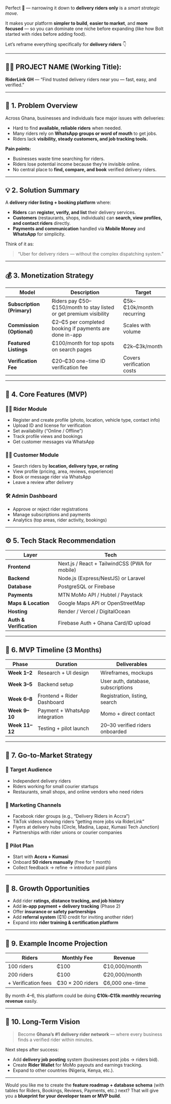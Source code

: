 Perfect 👏 — narrowing it down to **delivery riders only** is a *smart strategic move*.

It makes your platform **simpler to build**, **easier to market**, and **more focused** — so you can dominate one niche before expanding (like how Bolt started with rides before adding food).

Let’s reframe everything specifically for **delivery riders** 👇

---

## 🚴‍♂️ **PROJECT NAME (Working Title):**

**RiderLink GH** — “Find trusted delivery riders near you — fast, easy, and verified.”

---

## 🚨 **1. Problem Overview**

Across Ghana, businesses and individuals face major issues with deliveries:

* Hard to find **available, reliable riders** when needed.
* Many riders rely on **WhatsApp groups or word of mouth** to get jobs.
* Riders lack **visibility, steady customers, and job tracking tools.**

**Pain points:**

* Businesses waste time searching for riders.
* Riders lose potential income because they’re invisible online.
* No central place to **find, compare, and book** verified delivery riders.

---

## 💡 **2. Solution Summary**

A **delivery rider listing + booking platform** where:

* **Riders** can **register, verify, and list** their delivery services.
* **Customers** (restaurants, shops, individuals) can **search, view profiles, and contact riders** directly.
* **Payments and communication** handled via **Mobile Money** and **WhatsApp** for simplicity.

Think of it as:

> “Uber for delivery riders — without the complex dispatching system.”

---

## 💰 **3. Monetization Strategy**

| Model                      | Description                                                        | Target                    |
| -------------------------- | ------------------------------------------------------------------ | ------------------------- |
| **Subscription (Primary)** | Riders pay ₵50–₵150/month to stay listed or get premium visibility | ₵5k–₵10k/month recurring  |
| **Commission (Optional)**  | ₵2–₵5 per completed booking if payments are done in-app            | Scales with volume        |
| **Featured Listings**      | ₵100/month for top spots on search pages                           | ₵2k–₵3k/month             |
| **Verification Fee**       | ₵20–₵30 one-time ID verification fee                               | Covers verification costs |

---

## 🧩 **4. Core Features (MVP)**

### 👨‍✈️ Rider Module

* Register and create profile (photo, location, vehicle type, contact info)
* Upload ID and license for verification
* Set availability (“Online / Offline”)
* Track profile views and bookings
* Get customer messages via WhatsApp

### 🧑‍💼 Customer Module

* Search riders by **location, delivery type, or rating**
* View profile (pricing, area, reviews, experience)
* Book or message rider via WhatsApp
* Leave a review after delivery

### 🛠 Admin Dashboard

* Approve or reject rider registrations
* Manage subscriptions and payments
* Analytics (top areas, rider activity, bookings)

---

## ⚙️ **5. Tech Stack Recommendation**

| Layer                   | Tech                                           |
| ----------------------- | ---------------------------------------------- |
| **Frontend**            | Next.js / React + TailwindCSS (PWA for mobile) |
| **Backend**             | Node.js (Express/NestJS) or Laravel            |
| **Database**            | PostgreSQL or Firebase                         |
| **Payments**            | MTN MoMo API / Hubtel / Paystack               |
| **Maps & Location**     | Google Maps API or OpenStreetMap               |
| **Hosting**             | Render / Vercel / DigitalOcean                 |
| **Auth & Verification** | Firebase Auth + Ghana Card/ID upload           |

---

## 🧱 **6. MVP Timeline (3 Months)**

| Phase          | Duration                       | Deliverables                       |
| -------------- | ------------------------------ | ---------------------------------- |
| **Week 1–2**   | Research + UI design           | Wireframes, mockups                |
| **Week 3–5**   | Backend setup                  | User auth, database, subscriptions |
| **Week 6–8**   | Frontend + Rider Dashboard     | Registration, listing, search      |
| **Week 9–10**  | Payment + WhatsApp integration | Momo + direct contact              |
| **Week 11–12** | Testing + pilot launch         | 20–30 verified riders onboarded    |

---

## 📣 **7. Go-to-Market Strategy**

### 🎯 Target Audience

* Independent delivery riders
* Riders working for small courier startups
* Restaurants, small shops, and online vendors who need riders

### 📢 Marketing Channels

* Facebook rider groups (e.g., “Delivery Riders in Accra”)
* TikTok videos showing riders “getting more jobs via RiderLink”
* Flyers at delivery hubs (Circle, Madina, Lapaz, Kumasi Tech Junction)
* Partnerships with rider unions or courier companies

### 🚀 Pilot Plan

* Start with **Accra + Kumasi**
* Onboard **50 riders manually** (free for 1 month)
* Collect feedback → refine → introduce paid plans

---

## 💎 **8. Growth Opportunities**

* Add rider **ratings, distance tracking, and job history**
* Add **in-app payment + delivery tracking** (Phase 2)
* Offer **insurance or safety partnerships**
* Add **referral system** (₵10 credit for inviting another rider)
* Expand into **rider training & certification platform**

---

## 🧭 **9. Example Income Projection**

| Riders              | Monthly Fee      | Revenue         |
| ------------------- | ---------------- | --------------- |
| 100 riders          | ₵100             | ₵10,000/month   |
| 200 riders          | ₵100             | ₵20,000/month   |
| + Verification fees | ₵30 × 200 riders | ₵6,000 one-time |

By month 4–6, this platform could be doing **₵10k–₵15k monthly recurring revenue** easily.

---

## 🔐 **10. Long-Term Vision**

> Become **Ghana’s #1 delivery rider network** — where every business finds a verified rider within minutes.

Next steps after success:

* Add **delivery job posting** system (businesses post jobs → riders bid).
* Create **Rider Wallet** for MoMo payouts and earnings tracking.
* Expand to other countries (Nigeria, Kenya, etc.).

---

Would you like me to create the **feature roadmap + database schema** (with tables for Riders, Bookings, Reviews, Payments, etc.) next?
That will give you a **blueprint for your developer team or MVP build**.

